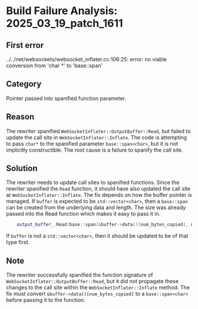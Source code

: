 # Build Failure Analysis: 2025_03_19_patch_1611

## First error

../../net/websockets/websocket_inflater.cc:106:25: error: no viable conversion from 'char *' to 'base::span<char>'

## Category
Pointer passed into spanified function parameter.

## Reason
The rewriter spanified `WebSocketInflater::OutputBuffer::Read`, but failed to update the call site in `WebSocketInflater::Inflate`. The code is attempting to pass `char*` to the spanified parameter `base::span<char>`, but it is not implicitly constructible. The root cause is a failure to spanify the call site.

## Solution
The rewriter needs to update call sites to spanified functions. Since the rewriter spanified the `Read` function, it should have also updated the call site at `WebSocketInflater::Inflate`. The fix depends on how the buffer pointer is managed. If `buffer` is expected to be `std::vector<char>`, then a `base::span` can be created from the underlying data and length. The size was already passed into the Read function which makes it easy to pass it in.
```c++
    output_buffer_.Read(base::span(&buffer->data()[num_bytes_copied], num_bytes_to_copy), num_bytes_to_copy);
```
If `buffer` is not a `std::vector<char>`, then it should be updated to be of that type first.

## Note
The rewriter successfully spanified the function signature of `WebSocketInflater::OutputBuffer::Read`, but it did not propagate these changes to the call site within the `WebSocketInflater::Inflate` method. The fix must convert `&buffer->data()[num_bytes_copied]` to a `base::span<char>` before passing it to the function.